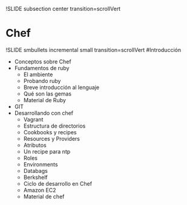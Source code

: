 !SLIDE subsection center transition=scrollVert
# Chef

!SLIDE smbullets incremental small transition=scrollVert
#Introducción
* Conceptos sobre Chef
* Fundamentos de ruby
  * El ambiente
  * Probando ruby
  * Breve introducción al lenguaje
  * Qué son las gemas
  * Material de Ruby
* GIT
* Desarrollando con chef
  * Vagrant
  * Estructura de directorios
  * Cookbooks y recipes
  * Resources y Providers
  * Atributos
  * Un recipe para ntp
  * Roles
  * Environments
  * Databags
  * Berkshelf
  * Ciclo de desarrollo en Chef
  * Amazon EC2
  * Material de chef


